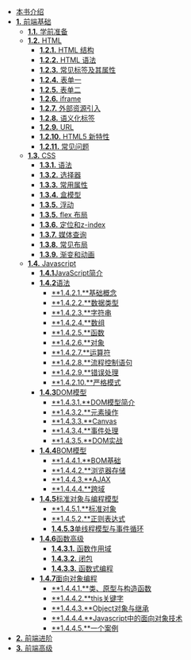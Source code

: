 *   [本书介绍](./index.md)
*   [**1.** 前端基础](./前端基础/index.md)
    *  [**1.1.** 学前准备](./前端基础/学前准备/index.md)
    *  [**1.2.** HTML](./前端基础/HTML/index.md)
        *   [**1.2.1.** HTML 结构](./前端基础/HTML/HTMl结构.md)
        *   [**1.2.2.** HTML 语法](./前端基础/HTML/HTMl语法.md) 
        *   [**1.2.3.** 常见标签及其属性](./前端基础/HTML/常见标签及其属性.md)
        *   [**1.2.4.** 表单一](./前端基础/HTML/表单一.md)
        *   [**1.2.5.** 表单二](./前端基础/HTML/表单二.md)
        *   [**1.2.6.** iframe](./前端基础/HTML/iframe.md)
        *   [**1.2.7.** 外部资源引入](./前端基础/HTML/外部资源引入.md)
        *   [**1.2.8.** 语义化标签](./前端基础/HTML/语义化标签.md)
        *   [**1.2.9.** URL](./前端基础/HTML/URL.md)
        *   [**1.2.10.** HTML5 新特性](./前端基础/HTML/HTML5新特性.md)
        *   [**1.2.11.** 常见问题](./前端基础/HTML/常见问题总结.md)
    *   [**1.3.** CSS](./前端基础/CSS/index.md)
        *   [**1.3.1.** 语法](./前端基础/CSS/语法.md)
        *   [**1.3.2.** 选择器](./前端基础/CSS/选择器.md)
        *   [**1.3.3.** 常用属性](./前端基础/CSS/常用属性.md)
        *   [**1.3.4.** 盒模型](./前端基础/CSS/盒模型.md)
        *   [**1.3.5.** 浮动](./前端基础/CSS/浮动.md)
        *   [**1.3.5.** flex 布局](http://www.ruanyifeng.com/blog/2015/07/flex-grammar.html)
        *   [**1.3.6.** 定位和z-index](./前端基础/CSS/定位和z-index.md)  
        *   [**1.3.7.** 媒体查询](./前端基础/CSS/媒体查询.md)
        *   [**1.3.8.** 常见布局](./前端基础/CSS/常见布局.md)
        *   [**1.3.9.** 渐变和动画](./前端基础/CSS/渐变和动画.md)
    *   [**1.4.** Javascript]()
        * [**1.4.1**JavaScript简介](./前端基础/Javascript/javascript简介.md)
        * [**1.4.2**语法]()
            * [**1.4.2.1.**基础概念](./前端基础/Javascript/基础概念.md)
            * [**1.4.2.2.**数据类型](./前端基础/Javascript/数据类型.md)
            * [**1.4.2.3.**字符串](./前端基础/Javascript/字符串.md)
            * [**1.4.2.4.**数组](./前端基础/Javascript/数组.md)
            * [**1.4.2.5.**函数](./前端基础/Javascript/函数.md)
            * [**1.4.2.6.**对象](./前端基础/Javascript/对象.md)
            * [**1.4.2.7.**运算符](./前端基础/Javascript/运算符.md)
            * [**1.4.2.8.**流程控制语句](./前端基础/Javascript/流程控制语句.md)
            * [**1.4.2.9.**错误处理](./前端基础/Javascript/错误处理.md)
            * [**1.4.2.10.**严格模式](http://www.ruanyifeng.com/blog/2013/01/javascript_strict_mode.html)
        * [**1.4.3**DOM模型]()
            * [**1.4.3.1.**DOM模型简介](./前端基础/Javascript/Dom模型简介.md)
            * [**1.4.3.2.**元素操作](./前端基础/Javascript/元素操作.md)
            * [**1.4.3.3.**Canvas](https://developer.mozilla.org/zh-CN/docs/Web/API/Canvas_API)
            * [**1.4.3.4.**事件处理](./前端基础/Javascript/事件处理.md)
            * [**1.4.3.5.**DOM实战](./前端基础/Javascript/Dom实战.md)         
        * [**1.4.4**BOM模型]()
            * [**1.4.4.1.**BOM基础](./前端基础/Javascript/BOM基础.md)   
            * [**1.4.4.2.**浏览器存储](./前端基础/Javascript/浏览器存储.md)
            * [**1.4.4.3.**AJAX](./前端基础/Javascript/ajax.md)   
            * [**1.4.4.4.**跨域](./前端基础/Javascript/跨域.md)
        * [**1.4.5**标准对象与编程模型]()
            * [**1.4.5.1.**标准对象](./前端基础/Javascript/标准对象.md)
            * [**1.4.5.2.**正则表达式](./前端基础/Javascript/正则表达式.md)
            * [**1.4.5.3**单线程模型与事件循环](./前端基础/Javascript/单线程模型与事件循环.md)
        * [**1.4.6**函数高级]()
            * [**1.4.3.1.** 函数作用域]()
            * [**1.4.3.2.** 闭包]()
            * [**1.4.3.3.** 函数式编程]()
        * [**1.4.7**面向对象编程]()
            * [**1.4.4.1.**类、原型与构造函数]()
            * [**1.4.4.2.**this关键字]()
            * [**1.4.4.3.**Object对象与继承]()
            * [**1.4.4.4.**Javascript中的面向对象技术]()
            * [**1.4.4.5.**一个案例]()
*   [**2.** 前端进阶]()
*   [**3.** 前端高级]()